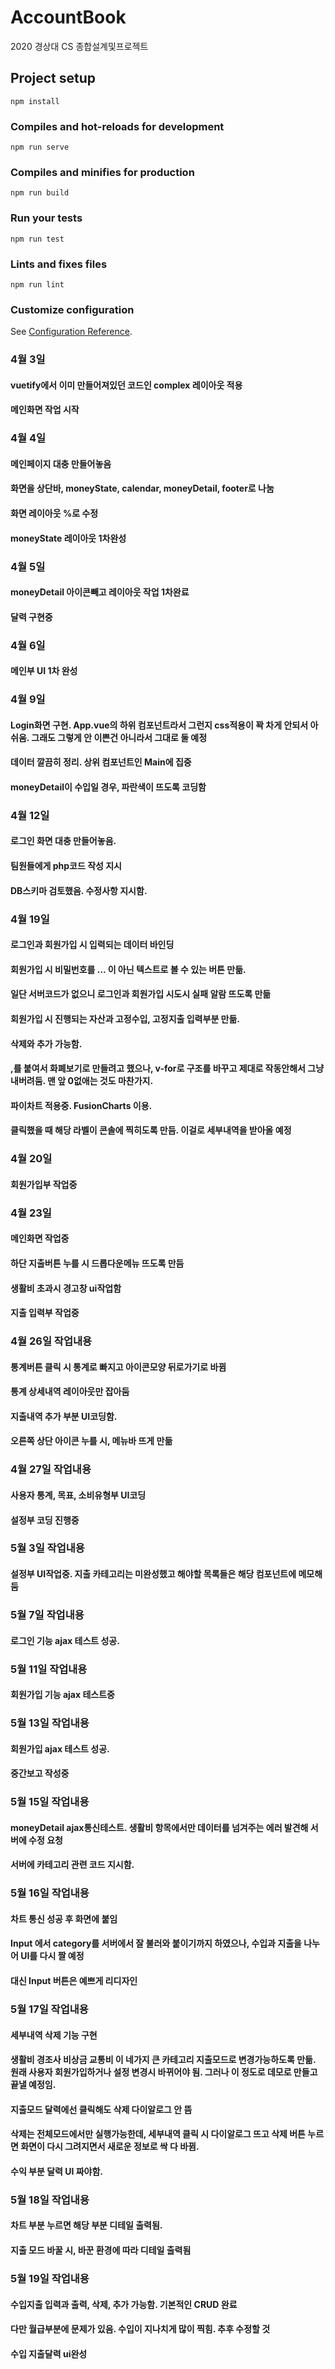# AccountBook
 2020 경상대 CS 종합설계및프로젝트

## Project setup
```
npm install
```

### Compiles and hot-reloads for development
```
npm run serve
```

### Compiles and minifies for production
```
npm run build
```

### Run your tests
```
npm run test
```

### Lints and fixes files
```
npm run lint
```

### Customize configuration
See [Configuration Reference](https://cli.vuejs.org/config/).

### 4월 3일
#### vuetify에서 이미 만들어져있던 코드인 complex 레이아웃 적용
#### 메인화면 작업 시작

### 4월 4일
#### 메인페이지 대충 만들어놓음
#### 화면을 상단바, moneyState, calendar, moneyDetail, footer로 나눔
#### 화면 레이아웃 %로 수정
#### moneyState 레이아웃 1차완성

### 4월 5일
#### moneyDetail 아이콘빼고 레이아웃 작업 1차완료
#### 달력 구현중

### 4월 6일
#### 메인부 UI 1차 완성

### 4월 9일
#### Login화면 구현. App.vue의 하위 컴포넌트라서 그런지 css적용이 꽉 차게 안되서 아쉬움. 그래도 그렇게 안 이쁜건 아니라서 그대로 둘 예정
#### 데이터 깔끔히 정리. 상위 컴포넌트인 Main에 집중
#### moneyDetail이 수입일 경우, 파란색이 뜨도록 코딩함

### 4월 12일
#### 로그인 화면 대충 만들어놓음.
#### 팀원들에게 php코드 작성 지시
#### DB스키마 검토했음. 수정사항 지시함.

### 4월 19일
#### 로그인과 회원가입 시 입력되는 데이터 바인딩
#### 회원가입 시 비밀번호를 ... 이 아닌 텍스트로 볼 수 있는 버튼 만듦.
#### 일단 서버코드가 없으니 로그인과 회원가입 시도시 실패 알람 뜨도록 만듦
#### 회원가입 시 진행되는 자산과 고정수입, 고정지출 입력부분 만듦. 
#### 삭제와 추가 가능함.
#### ,를 붙여서 화폐보기로 만들려고 했으나, v-for로 구조를 바꾸고 제대로 작동안해서 그냥 내버려둠. 맨 앞 0없애는 것도 마찬가지.
#### 파이차트 적용중. FusionCharts 이용.
#### 클릭했을 때 해당 라벨이 콘솔에 찍히도록 만듬. 이걸로 세부내역을 받아올 예정

### 4월 20일
#### 회원가입부 작업중

### 4월 23일
#### 메인화면 작업중
#### 하단 지출버튼 누를 시 드롭다운메뉴 뜨도록 만듬
#### 생활비 초과시 경고창 ui작업함
#### 지출 입력부 작업중

### 4월 26일 작업내용
#### 통계버튼 클릭 시 통계로 빠지고 아이콘모양 뒤로가기로 바뀜
#### 통계 상세내역 레이아웃만 잡아둠
#### 지출내역 추가 부분 UI코딩함. 
#### 오른쪽 상단 아이콘 누를 시, 메뉴바 뜨게 만듦

### 4월 27일 작업내용
#### 사용자 통계, 목표, 소비유형부 UI코딩
#### 설정부 코딩 진행중

### 5월 3일 작업내용
#### 설정부 UI작업중. 지출 카테고리는 미완성했고 해야할 목록들은 해당 컴포넌트에 메모해둠

### 5월 7일 작업내용
#### 로그인 기능 ajax 테스트 성공. 

### 5월 11일 작업내용
#### 회원가입 기능 ajax 테스트중

### 5월 13일 작업내용
#### 회원가입 ajax 테스트 성공.
#### 중간보고 작성중

### 5월 15일 작업내용
#### moneyDetail ajax통신테스트. 생활비 항목에서만 데이터를 넘겨주는 에러 발견해 서버에 수정 요청
#### 서버에 카테고리 관련 코드 지시함.

### 5월 16일 작업내용
#### 차트 통신 성공 후 화면에 붙임
#### Input 에서 category를 서버에서 잘 불러와 붙이기까지 하였으나, 수입과 지출을 나누어 UI를 다시 짤 예정
#### 대신 Input 버튼은 예쁘게 리디자인

### 5월 17일 작업내용
#### 세부내역 삭제 기능 구현
#### 생활비 경조사 비상금 교통비 이 네가지 큰 카테고리 지출모드로 변경가능하도록 만듦. 원래 사용자 회원가입하거나 설정 변경시 바뀌어야 됨. 그러나 이 정도로 데모로 만들고 끝낼 예정임.
#### 지출모드 달력에선 클릭해도 삭제 다이알로그 안 뜸
#### 삭제는 전체모드에서만 실행가능한데, 세부내역 클릭 시 다이알로그 뜨고 삭제 버튼 누르면 화면이 다시 그려지면서 새로운 정보로 싹 다 바뀜.
#### 수익 부분 달력 UI 짜야함.

### 5월 18일 작업내용
#### 차트 부분 누르면 해당 부분 디테일 출력됨.
#### 지출 모드 바꿀 시, 바꾼 환경에 따라 디테일 출력됨

### 5월 19일 작업내용
#### 수입지출 입력과 출력, 삭제, 추가 가능함. 기본적인 CRUD 완료
#### 다만 월급부분에 문제가 있음. 수입이 지나치게 많이 찍힘. 추후 수정할 것
#### 수입 지출달력 ui완성